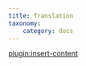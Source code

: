```yaml
---
title: Translation
taxonomy:
    category: docs
---
```


[plugin:insert-content](/_partials/elements/customizations?datepro|plg_system_zoo_zlelements_datepro)
